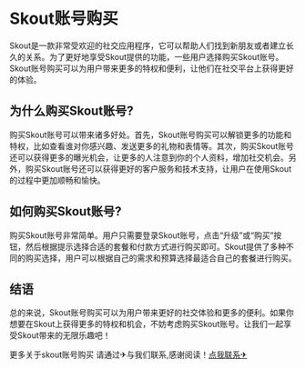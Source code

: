 # Skout账号购买

Skout是一款非常受欢迎的社交应用程序，它可以帮助人们找到新朋友或者建立长久的关系。为了更好地享受Skout提供的功能，一些用户选择购买Skout账号。Skout账号购买可以为用户带来更多的特权和便利，让他们在社交平台上获得更好的体验。

## 为什么购买Skout账号?

购买Skout账号可以带来诸多好处。首先，Skout账号购买可以解锁更多的功能和特权，比如查看谁对你感兴趣、发送更多的礼物和表情等。其次，购买Skout账号还可以获得更多的曝光机会，让更多的人注意到你的个人资料，增加社交机会。另外，购买Skout账号还可以获得更好的客户服务和技术支持，让用户在使用Skout的过程中更加顺畅和愉快。

## 如何购买Skout账号?

购买Skout账号非常简单。用户只需要登录Skout账号，点击“升级”或“购买”按钮，然后根据提示选择合适的套餐和付款方式进行购买即可。Skout提供了多种不同的购买选择，用户可以根据自己的需求和预算选择最适合自己的套餐进行购买。

## 结语

总的来说，Skout账号购买可以为用户带来更好的社交体验和更多的便利。如果你想要在Skout上获得更多的特权和机会，不妨考虑购买Skout账号。让我们一起享受Skout带来的无限乐趣吧！

更多关于skout账号购买 请通过✈与我们联系,感谢阅读！[点我联系✈](https://img.G208.com)